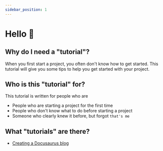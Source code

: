 ```yaml
---
sidebar_position: 1
---
```


# Hello 👋

## Why do I need a **"tutorial"**?

When you first start a project, you often don't know how to get started.
This tutorial will give you some tips to help you get started with your project.

## Who is this **"tutorial"** for?

This tutorial is written for people who are

- People who are starting a project for the first time
- People who don't know what to do before starting a project
- Someone who clearly knew it before, but forgot `that's me`

## What **"tutorials"** are there?

- [Creating a Docusaurus blog](docusaurus-tutorial/intro)
